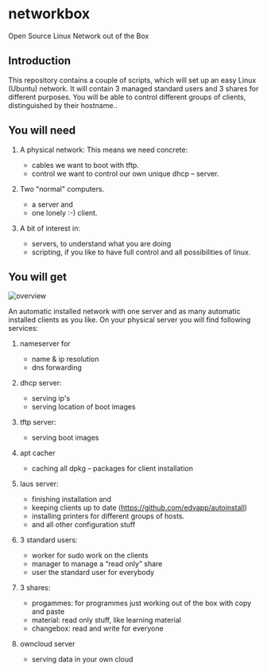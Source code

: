 # networkbox
Open Source Linux Network out of the Box

## Introduction
This repository contains a couple of scripts, which will set up an easy Linux (Ubuntu) network.
It will contain 3 managed standard users and 3 shares for different purposes.
You will be able to control different groups of clients, distinguished by their hostname.. 

## You will need

1.	A physical network:
	This means we need concrete:
	- cables	we want to boot with tftp.
	- control	we want to control our own unique dhcp – server.

2.	Two "normal" computers.
	- a server and
	- one lonely :-) client.

3.	A bit of interest in:
	- servers, to understand what you are doing
	- scripting, if you like to have full control and all possibilities of linux.

## You will get

![overview](networkbox.png)

An automatic installed network with one server and as many automatic installed clients as you like.
On your physical server you will find following services:

1.	nameserver for
	- name & ip resolution
	- dns forwarding

2.	dhcp server:
	- serving ip's
	- serving location of boot images

3.	tftp server:
	- serving boot images

4.	apt cacher
	- caching all dpkg – packages for client installation

5.	laus server:
	- finishing installation and
	- keeping clients up to date (https://github.com/edvapp/autoinstall)
	- installing printers for different groups of hosts.
	- and all other configuration stuff

6.	3 standard users:
	- worker	for sudo work on the clients
	- manager	to manage a “read only” share
	- user		the standard user for everybody

7.	3 shares:
	- progammes:	for programmes just working out of the box with copy and paste
	- material:	read only stuff, like learning material
	- changebox:	read and write for everyone
	
8.	owncloud server
	- serving data in your own cloud
	

